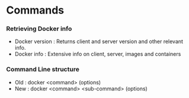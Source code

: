 # Commands

### Retrieving Docker info

* Docker version : Returns client and server version and other relevant info.
* Docker info : Extensive info on client, server, images and containers

### Command Line structure

* Old : docker \<command> (options)
* New : docker \<command> \<sub-command> (options)

